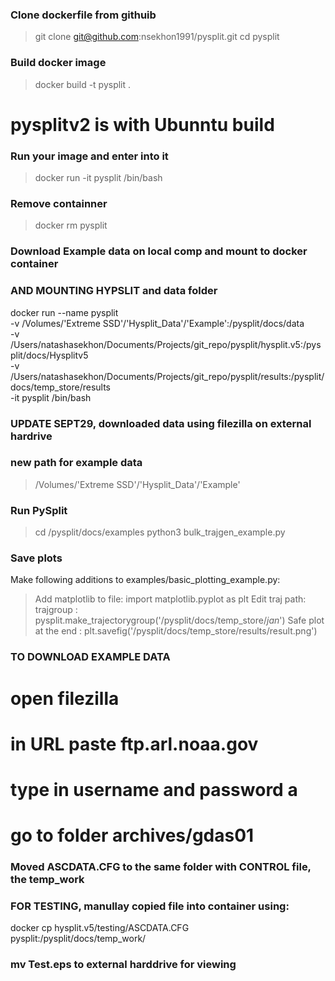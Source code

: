 


### Clone dockerfile from githuib
> git clone git@github.com:nsekhon1991/pysplit.git
> cd pysplit

### Build docker image
> docker build -t pysplit . 
# pysplitv2 is with Ubunntu build

### Run your image and enter into it
> docker run -it pysplit /bin/bash

### Remove containner
> docker rm pysplit

### Download Example data on local comp and mount to docker container
### AND MOUNTING HYPSLIT and data folder
>
  docker run --name pysplit \
           -v /Volumes/'Extreme SSD'/'Hysplit_Data'/'Example':/pysplit/docs/data \
           -v /Users/natashasekhon/Documents/Projects/git_repo/pysplit/hysplit.v5:/pysplit/docs/Hysplitv5 \
           -v /Users/natashasekhon/Documents/Projects/git_repo/pysplit/results:/pysplit/docs/temp_store/results \
           -it pysplit /bin/bash

### UPDATE SEPT29, downloaded data using filezilla on external hardrive
### new path for example data
> /Volumes/'Extreme SSD'/'Hysplit_Data'/'Example'

### Run PySplit

> cd /pysplit/docs/examples
> python3 bulk_trajgen_example.py

### Save plots 
Make following additions to examples/basic_plotting_example.py: 
> Add matplotlib to file: import matplotlib.pyplot as plt
> Edit traj path: trajgroup : pysplit.make_trajectorygroup('/pysplit/docs/temp_store/*jan*')
> Safe plot at the end : plt.savefig('/pysplit/docs/temp_store/results/result.png')


### TO DOWNLOAD EXAMPLE DATA
# open filezilla
# in URL paste ftp.arl.noaa.gov
# type in username and password a
# go to folder archives/gdas01

### Moved ASCDATA.CFG  to the same folder with CONTROL file, the temp_work
### FOR TESTING, manullay copied file into container using: 
docker cp hysplit.v5/testing/ASCDATA.CFG pysplit:/pysplit/docs/temp_work/

### mv Test.eps to external harddrive for viewing 
